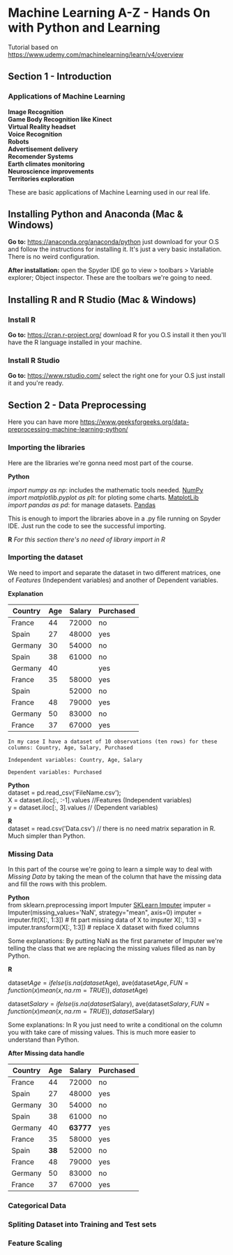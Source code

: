# Machine Learning A-Z - Hands On with Python and Learning
Tutorial based on https://www.udemy.com/machinelearning/learn/v4/overview

## Section 1 - Introduction

### Applications of Machine Learning

**Image Recognition**  
**Game Body Recognition like Kinect**  
**Virtual Reality headset**  
**Voice Recognition**  
**Robots**  
**Advertisement delivery**  
**Recomender Systems**  
**Earth climates monitoring**  
**Neuroscience improvements**  
**Territories exploration**  

These are basic applications of Machine Learning used in our real life.  


## Installing Python and Anaconda (Mac & Windows)

**Go to:** https://anaconda.org/anaconda/python just download for your O.S and follow the instructions for installing it. It's just a very basic installation. There is no weird configuration.  

**After installation:** open the Spyder IDE go to view > toolbars > Variable explorer; Object inspector. These are the toolbars we're going to need. 


## Installing R and R Studio (Mac & Windows)

### Install R

**Go to:** https://cran.r-project.org/ download R for you O.S install it then you'll have the R language installed in your machine.  

### Install R Studio

**Go to:** https://www.rstudio.com/ select the right one for your O.S just install it and you're ready.


## Section 2 - Data Preprocessing

Here you can have more https://www.geeksforgeeks.org/data-preprocessing-machine-learning-python/

### Importing the libraries
Here are the libraries we're gonna need most part of the course.

**Python** 

*import numpy as np*: includes the mathematic tools needed. [NumPy](http://www.numpy.org/)  
*import matplotlib.pyplot as plt*: for ploting some charts. [MatplotLib](https://matplotlib.org/api/pyplot_api.html)  
*import pandas as pd*: for manage datasets. [Pandas](https://pandas.pydata.org/)  
 
This is enough to import the libraries above in a .py file running on Spyder IDE. Just run the code to see the successful importing.

**R** 
*For this section there's no need of library import in R*


### Importing the dataset  

We need to import and separate the dataset in two different matrices, one of *Features* (Independent variables) and another of Dependent variables.  

**Explanation**  


| Country  | Age | Salary | Purchased |
| ---------| --- | ------ | --------- |
| France   | 44  | 72000  | no        |
| Spain    | 27  | 48000  | yes       |
| Germany  | 30  | 54000  | no        |
| Spain    | 38  | 61000  | no        |
| Germany  | 40  |        | yes       |
| France   | 35  | 58000  | yes       |
| Spain    |     | 52000  | no        |
| France   | 48  | 79000  | yes       |
| Germany  | 50  | 83000  | no        |
| France   | 37  | 67000  | yes       |


```
In my case I have a dataset of 10 observations (ten rows) for these columns: Country, Age, Salary, Purchased   

Independent variables: Country, Age, Salary   

Dependent variables: Purchased  

```
**Python**  
dataset = pd.read_csv('FileName.csv');  
X = dataset.iloc[:, :-1].values //Features (Independent variables)  
y = dataset.iloc[:, 3].values   // (Dependent variables)  

**R**  
dataset = read.csv('Data.csv') // there is no need matrix separation in R. Much simpler than Python.  


### Missing Data
In this part of the course we're going to learn a simple way to deal with *Missing Data* by taking the mean of the column that have the missing data and fill the rows with this problem.


**Python**  
from sklearn.preprocessing import Imputer [SKLearn Imputer](http://scikit-learn.org/stable/modules/preprocessing.html#preprocessing)
imputer = Imputer(missing_values='NaN', strategy="mean", axis=0)
imputer = imputer.fit(X[:, 1:3]) # fit part missing data of X to imputer
X[:, 1:3] = imputer.transform(X[:, 1:3]) # replace X dataset with fixed columns 

Some explanations: 
    By putting NaN as the first parameter of Imputer we're telling the class that we are replacing the missing values filled as nan by Python.
    

**R**  

dataset$Age = ifelse(is.na(dataset$Age), 
                     ave(dataset$Age, FUN=function(x) mean(x, na.rm = TRUE)),
                     dataset$Age)

dataset$Salary = ifelse(is.na(dataset$Salary),
                        ave(dataset$Salary, FUN=function(x) mean(x, na.rm = TRUE)),
                        dataset$Salary)


Some explanations: 
    In R you just need to write a conditional on the column you with take care of missing values. This is much more easier to understand than Python. 
    


**After Missing data handle**

| Country  | Age | Salary | Purchased |
| ---------| --- | ------ | --------- |
| France   | 44  | 72000  | no        |
| Spain    | 27  | 48000  | yes       |
| Germany  | 30  | 54000  | no        |
| Spain    | 38  | 61000  | no        |
| Germany  | 40  |**63777**| yes      |
| France   | 35  | 58000  | yes       |
| Spain    |**38**| 52000 | no        |
| France   | 48  | 79000  | yes       |
| Germany  | 50  | 83000  | no        |
| France   | 37  | 67000  | yes       |



### Categorical Data

### Spliting Dataset into Training and Test sets

### Feature Scaling





